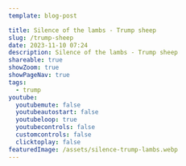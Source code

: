 ```yaml
---
template: blog-post

title: Silence of the lambs - Trump sheep
slug: /trump-sheep
date: 2023-11-10 07:24
description: Silence of the lambs - Trump sheep
shareable: true
showZoom: true
showPageNav: true
tags:
  - trump
youtube:
  youtubemute: false
  youtubeautostart: false
  youtubeloop: true
  youtubecontrols: false
  customcontrols: false
  clicktoplay: false
featuredImage: /assets/silence-trump-lambs.webp
---
```

